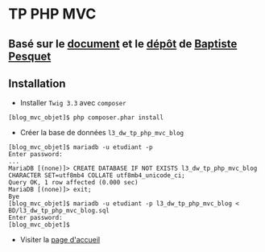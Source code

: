 # TP PHP MVC

## Basé sur le [document](http://bpesquet.developpez.com/tutoriels/php/evoluer-architecture-mvc/) et le [dépôt](http://github.com/bpesquet/MonBlog) de [Baptiste Pesquet](https://github.com/bpesquet)


## Installation

- Installer `Twig 3.3`  avec `composer`

`[blog_mvc_objet]$ php composer.phar install` 

- Créer la base de données `l3_dw_tp_php_mvc_blog`

```
[blog_mvc_objet]$ mariadb -u etudiant -p
Enter password: 
...
MariaDB [(none)]> CREATE DATABASE IF NOT EXISTS l3_dw_tp_php_mvc_blog CHARACTER SET=utf8mb4 COLLATE utf8mb4_unicode_ci;
Query OK, 1 row affected (0.000 sec)
MariaDB [(none)]> exit;
Bye
[blog_mvc_objet]$ mariadb -u etudiant -p l3_dw_tp_php_mvc_blog < BD/l3_dw_tp_php_mvc_blog.sql 
Enter password: 
[blog_mvc_objet]$
```

- Visiter la [page d'accueil](http://localhost/l3/tp-php-mvc/corrections/blog_mvc_objet/index.php)
